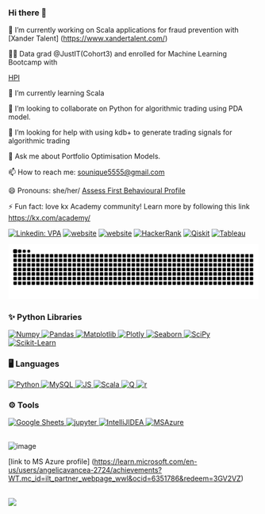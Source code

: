 ### Hi there 👋



 🔭 I’m currently working on Scala applications for fraud prevention with [Xander Talent] (https://www.xandertalent.com/)
 
 👩‍🔬 Data grad @JustIT(Cohort3) and enrolled for Machine Learning Bootcamp with 
 
 [HPI](https://open.hpi.de/courses/datascience2023)
 
 🌱 I’m currently learning Scala
 
 👯 I’m looking to collaborate on Python for algorithmic trading using PDA model.
 
 🤔 I’m looking for help with using kdb+ to generate trading signals for algorithmic trading
 
 💬 Ask me about Portfolio Optimisation Models.
 
 📫 How to reach me: sounique5555@gmail.com
 
 😄 Pronouns: she/her/ [Assess First Behavioural Profile](https://app.assessfirst.com/_/profile/i09v29zb-angelica-vancea)
 
⚡ Fun fact: love kx Academy community! Learn more by following this link https://kx.com/academy/


[![Linkedin: VPA](https://img.shields.io/badge/linkedin-%230077B5.svg?&style=for-the-badge&logo=linkedin&logoColor=white)](https://www.linkedin.com/in/angelica-vancea-451501261/)
[![website](https://img.shields.io/badge/stackoverflow-c8d6e5.svg?&style=for-the-badge&logo=stackoverflow&logoColor=orange)](https://stackoverflow.com/users/21511256/avancea)
[![website](https://img.shields.io/badge/%20-medium-black?&style=for-the-badge&logoColor=white)](https://medium.com/@angivancea)
[<img alt="HackerRank" src="https://img.shields.io/badge/-Hackerrank-2EC866?style=for-the-badge&logo=HackerRank&logoColor=white"/>](https://www.hackerrank.com/angivancea)
[<img alt="Qiskit" src="https://img.shields.io/badge/-Qiskit-2EC866?style=for-the-badge&logo=Qiskit&logoColor=white"/>](https://open.hpi.de/courses/qc-qiskit2022)
[<img alt="Tableau" src="https://img.shields.io/badge/-Tableau-1e376b?style=for-the-badge&logo=tableau&logoColor=white"/>](https://public.tableau.com/app/profile/angelica.vancea)


  
![Snake animation](https://github.com/bzynpb/bzynpb/blob/output/github-contribution-grid-snake.svg)


  
### ✨ Python Libraries

<a href="https://github.com/bzynpb/DataAnalysing_Python/tree/main/Numpy%20Exercises" target="_blank"> <img src="https://img.shields.io/badge/-Numpy-informational?style=for-the-badge&logo=numpy&logoColor=white" alt="Numpy" /> </a>
<a href="https://github.com/bzynpb/DataAnalysing_Python" target="_blank"> <img src="https://img.shields.io/badge/-Pandas-2c1957?style=for-the-badge&logo=pandas&logoColor=white" alt="Pandas" /> </a>
<a href="https://github.com/bzynpb/DataVisualisation_Python" target="_blank"> <img src="https://img.shields.io/badge/-Matplotlib-3286ae?style=for-the-badge&logo=matplotlib&logoColor=white" alt="Matplotlib" /> </a>
<a href="#" target="_blank"> <img src="https://img.shields.io/badge/-plotly-1c3c5f?style=for-the-badge&logo=plotly&logoColor=white" alt="Plotly" /> </a>
<a href="https://github.com/bzynpb/DataVisualisation_Python" target="_blank"> <img src="https://img.shields.io/badge/-seaborn-324b81?style=for-the-badge&logo=seaborn&logoColor=white" alt="Seaborn" /> </a>
<a href="#" target="_blank"> <img src="https://img.shields.io/badge/-scipy-6b95f5?style=for-the-badge&logo=scipy&logoColor=1c3c5f" alt="SciPy" /> </a>
<a href="#" target="_blank"> <img src="https://img.shields.io/badge/-scikitlearn-fcab5a?style=for-the-badge&logo=scikitlearn&logoColor=1c3c5f" alt="Scikit-Learn" /> </a>

### 🖥️ Languages

<a href="#" target="_blank"> <img src="https://img.shields.io/badge/-python-1c3c5f?style=for-the-badge&logo=python&logoColor=white" alt="Python"/> </a>
<a href="#" target="_blank"> <img src="https://img.shields.io/badge/-MySQL-2e8e99?style=for-the-badge&logo=MySQL&logoColor=white" alt="MySQL"/> </a>
<a href="#" target="_blank"> <img src="https://img.shields.io/badge/-JS-71a9d5?style=for-the-badge&logo=SQLite&logoColor=white" alt="JS" /> </a>
<a href="#" target="_blank"> <img src="https://img.shields.io/badge/-Scala-648096?style=for-the-badge&logo=Scala&logoColor=white"  alt="Scala"/> </a>
<a href="#" target="_blank"> <img src="https://img.shields.io/badge/-Q-648096?style=for-the-badge&logo=Q&logoColor=white"  alt="Q"/> </a>
<a href="#" target="_blank"> <img src="https://img.shields.io/badge/-R-648096?style=for-the-badge&logo=R&logoColor=white"  alt="r"/> </a>
  
### ⚙ Tools

<a href="#" target="_blank"> <img src="https://img.shields.io/badge/-GoogleSheets-46a13f?style=for-the-badge&logo=GoogleSheets&logoColor=1c3c5f" alt="Google Sheets" /> </a>
<a href="#" target="_blank"> <img src="https://img.shields.io/badge/-jupyter-d37e02?style=for-the-badge&logo=jupyter&logoColor=white" alt="jupyter" /> </a>
<a href="#" target="_blank"> <img src="https://img.shields.io/badge/-IntelliJIDEA-168bff?style=for-the-badge&logo=jira&logoColor=white" alt="IntelliJIDEA"  /> </a>
<a href="#" target="_blank"> <img src="https://img.shields.io/badge/-MSAzure-580847?style=for-the-badge&logo=slack&logoColor=white" alt="MSAzure"/> </a>
 
  <br>
  <img width="406" alt="image" src="https://user-images.githubusercontent.com/121234311/233558082-7fcf6688-92c9-4256-bb18-d08a12dcd925.png">

  
  [link to MS Azure profile] (https://learn.microsoft.com/en-us/users/angelicavancea-2724/achievements?WT.mc_id=ilt_partner_webpage_wwl&ocid=6351786&redeem=3GV2VZ)

  <br>
  
<img align="left" src="https://visitor-badge.laobi.icu/badge?page_id=sounique77.sounique77" />

  <br>



  <br>
  
<!--

<img align="right" src="https://visitor-badge.glitch.me/badge?page_id=bzynpb.visitor-badge" />
[<img width="623" alt="image" src="https://user-images.githubusercontent.com/121234311/233559155-99d1315a-2cee-4c7d-a32f-44b227bbd363.png">
] (https://www.xandertalent.com/)
**bzynpb/bzynpb** is a ✨ _special_ ✨ repository because its `README.md` (this file) appears on your GitHub profile.
